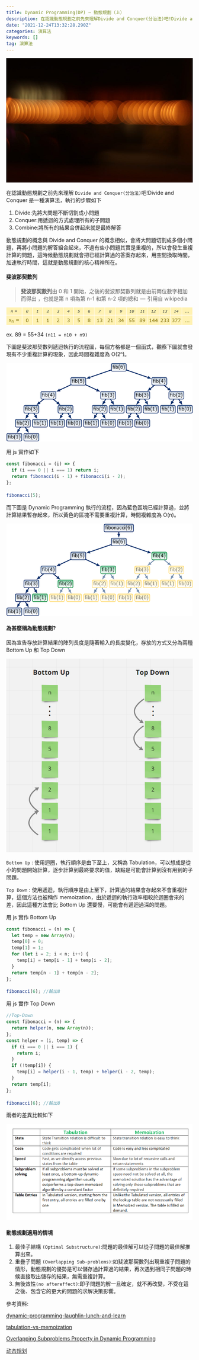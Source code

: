 ```yaml
---
title: Dynamic Programming(DP) — 動態規劃（上）
description: 在認識動態規劃之前先來理解Divide and Conquer(分治法)吧!Divide and Conquer是一種演算法，執行的步驟如下
date: "2021-12-24T13:32:28.290Z"
categories: 演算法
keywords: []
tag: 演算法
---
```


![](/img/1__Ul2zeneW3rRZEn18x41hNA.jpeg)

在認識動態規劃之前先來理解 `Divide and Conquer(分治法)`吧!Divide and Conquer 是一種演算法，執行的步驟如下

1.  Divide:先將大問題不斷切割成小問題
2.  Conquer:用遞迴的方式處理所有的子問題
3.  Combine:將所有的結果合併起來就是最終解答

動態規劃的概念與 Divide and Conquer 的概念相似，會將大問題切割成多個小問題，再將小問題的解答組合起來，不過有些小問題其實是重複的，所以會發生重複計算的問題，這時候動態規劃就會把已經計算過的答案存起來，用空間換取時間，加速執行時間，這就是動態規劃的核心精神所在。

#### 斐波那契數列

> **斐波那契數列**由 0 和 1 開始，之後的斐波那契數列就是由前兩位數字相加而得出 ，也就是第 n 項為第 n-1 和第 n-2 項的總和  —  引用自 wikipedia

![](/img/1__Ec020AFw__on4585Q7cHARA.png)

ex. 89 = 55+34 `(n11 = n10 + n9)`

下圖是斐波那契數列遞迴執行的流程圖，每個方格都是一個函式，觀察下圖就會發現有不少重複計算的現象，因此時間複雜度為 O(2ⁿ)。

![](/img/1__nYTojJSHroVD6nyb7f8TIA.png)

用 js 實作如下

```javascript
const fibonacci = (i) => {
  if (i === 0 || i === 1) return i;
  return fibonacci(i - 1) + fibonacci(i - 2);
};

fibonacci(5);
```

而下圖是 Dynamic Programming 執行的流程，因為藍色區塊已經計算過，並將計算結果暫存起來，所以黃色的區塊不需要重複計算，時間複雜度為 O(n)。

![](/img/1__RLXh4U__Xy3JTUWkPvsqM2Q.png)

#### 為甚麼稱為動態規劃?

因為宣告存放計算結果的陣列長度是隨著輸入的長度變化，存放的方式又分為兩種 Bottom Up 和 Top Down

![](/img/1__llAWI0I__SdvpAB__40KlR__A.png)

`Bottom Up` : 使用迴圈，執行順序是由下至上，又稱為 Tabulation，可以想成是從小的問題開始計算，逐步計算到最終要求的值，缺點是可能會計算到沒有用到的子問題。

`Top Down` : 使用遞迴，執行順序是由上至下，計算過的結果會存起來不會重複計算，這個方法也被稱作 memoization，由於遞迴的執行效率相較於迴圈會來的差，因此這種方法會比 Bottom Up 還要慢，可能會有遞迴過深的問題。

用 js 實作 Bottom Up

```javascript
const fibonacci = (n) => {
  let temp = new Array(n);
  temp[0] = 0;
  temp[1] = 1;
  for (let i = 2; i < n; i++) {
    temp[i] = temp[i - 1] + temp[i - 2];
  }
  return temp[n - 1] + temp[n - 2];
};

fibonacci(6); //輸出8
```

用 js 實作 Top Down

```javascript
//Top-Down
const fibonacci = (n) => {
  return helper(n, new Array(n));
};
const helper = (i, temp) => {
  if (i === 0 || i === 1) {
    return i;
  }
  if (!temp[i]) {
    temp[i] = helper(i - 1, temp) + helper(i - 2, temp);
  }
  return temp[i];
};

fibonacci(6); //輸出8
```

兩者的差異比較如下

![](/img/1__45KQxC4qopzpVbv9snD__vg.png)

#### 動態規劃適用的情境

1.  最佳子結構 `(Optimal Substructure)`:問題的最佳解可以從子問題的最佳解推算出來。
2.  重疊子問題 `(Overlapping Sub-problems)`:如斐波那契數列出現重複子問題的情形，動態規劃的優勢是可以儲存過計算過的結果，再次遇到相同子問題的時候直接取出儲存的結果，無需重複計算。
3.  無後效性`(no aftereffect)`:即子問題的解一旦確定，就不再改變，不受在這之後、包含它的更大的問題的求解決策影響。

參考資料:

[dynamic-programming-laughlin-lunch-and-learn](https://www.slideshare.net/JasmineGriffiths/dynamic-programming-laughlin-lunch-and-learn)

[tabulation-vs-memoization](https://www.geeksforgeeks.org/tabulation-vs-memoization/)

[Overlapping Subproblems Property in Dynamic Programming](https://www.geeksforgeeks.org/overlapping-subproblems-property-in-dynamic-programming-dp-1/)

[动态规划](https://zh.wikipedia.org/wiki/%E5%8A%A8%E6%80%81%E8%A7%84%E5%88%92)
